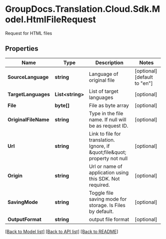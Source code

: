 # GroupDocs.Translation.Cloud.Sdk.Model.HtmlFileRequest
Request for HTML files

## Properties

Name | Type | Description | Notes
------------ | ------------- | ------------- | -------------
**SourceLanguage** | **string** | Language of original file | [optional] [default to "en"]
**TargetLanguages** | **List&lt;string&gt;** | List of target languages | [optional] 
**File** | **byte[]** | File as byte array | [optional] 
**OriginalFileName** | **string** | Type in the file name. If null will be as request ID. | [optional] 
**Url** | **string** | Link to file for translation. Ignore, if \&quot;file\&quot; property not null | [optional] 
**Origin** | **string** | Url or name of application using this SDK. Not required. | [optional] 
**SavingMode** | **string** | Toggle file saving mode for storage.  Is Files by default. | [optional] 
**OutputFormat** | **string** | output file format | [optional] 

[[Back to Model list]](../README.md#documentation-for-models) [[Back to API list]](../README.md#documentation-for-api-endpoints) [[Back to README]](../README.md)

